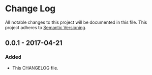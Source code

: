 # Change Log
All notable changes to this project will be documented in this file.
This project adheres to [Semantic Versioning](http://semver.org/).

## 0.0.1 - 2017-04-21
### Added
- This CHANGELOG file.

